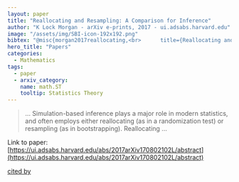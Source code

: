 ```yaml
---
layout: paper
title: "Reallocating and Resampling: A Comparison for Inference"
author: "K Lock Morgan - arXiv e-prints, 2017 - ui.adsabs.harvard.edu"
image: "/assets/img/SBI-icon-192x192.png"
bibtex: "@misc{morgan2017reallocating,<br>      title={Reallocating and Resampling: A Comparison for Inference}, <br>      author={Kari Lock Morgan},<br>      year={2017},<br>      eprint={1708.02102},<br>      archivePrefix={arXiv},<br>      primaryClass={math.ST}<br>}"
hero_title: "Papers"
categories:
  - Mathematics
tags:
  - paper
  - arxiv_category:
    name: math.ST
    tooltip: Statistics Theory
---
```

>… Simulation-based inference plays a major role in modern statistics, and often employs either reallocating (as in a randomization test) or resampling (as in bootstrapping). Reallocating …

Link to paper: [https://ui.adsabs.harvard.edu/abs/2017arXiv170802102L/abstract](https://ui.adsabs.harvard.edu/abs/2017arXiv170802102L/abstract)

[cited by](https://scholar.google.com/scholar?cites=155979275171338696&as_sdt=2005&sciodt=0,5&hl=en&num=20)
